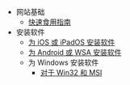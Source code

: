 - 网站基础
  - [快速食用指南](/docs/quick-started/pagew.md)
- 安装软件
  - [为 iOS 或 iPadOS 安装软件](/docs/install-software/apple-device.md)
  - [为 Android 或 WSA 安装软件](/docs/install-software/android-or-WSA-device.md)
  - 为 Windows 安装软件
    - [对于 Win32 和 MSI](/docs/install-software/for-win32-and-msi.md)